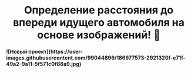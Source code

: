 <h1 align="center">  Определение расстояния до впереди  идущего автомобиля на основе изображений! 🚗<h4 ><h4 >
![Новый проект](https://user-images.githubusercontent.com/99044896/186977573-2921320f-e71f-49a2-9a11-5f571c0f88a9.jpg)

